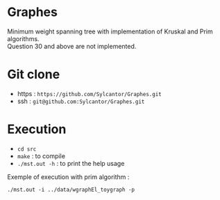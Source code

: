 # Graphes

Minimum weight spanning tree with implementation of Kruskal and Prim algorithms.  
Question 30 and above are not implemented.

# Git clone

- https : `https://github.com/Sylcantor/Graphes.git`
- ssh : `git@github.com:Sylcantor/Graphes.git`

# Execution

- `cd src`  
- `make` : to compile  
- `./mst.out -h` : to print the help usage

Exemple of execution with prim algorithm :   

`./mst.out -i ../data/wgraphEl_toygraph -p`
